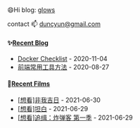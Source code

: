 ###
😄Hi
blog: [glows](https://glows.github.io)

contact 📫
duncyun@gmail.com

<!--
**glows/glows** is a ✨ _special_ ✨ repository because its `README.md` (this file) appears on your GitHub profile.

Here are some ideas to get you started:

- 🔭 I’m currently working on ...
- 🌱 I’m currently learning ...
- 👯 I’m looking to collaborate on ...
- 🤔 I’m looking for help with ...
- 💬 Ask me about ...
- 📫 How to reach me: ...
- 😄 Pronouns: ...
- ⚡ Fun fact: ...
-->

<table>
<tr>

<tb valign="top" width="50%">

#### ✨<a href="https://glows.github.io" target="_blank">Recent Blog</a>

<!-- blog starts -->

- <a href='https://glows.github.io/_posts/2020-11-04-docker-checklist/' target='_blank'>Docker Checklist</a> - 2020-11-04
- <a href='https://glows.github.io/_posts/2020-08-27%E5%89%8D%E7%AB%AF%E5%B8%B8%E7%94%A8%E5%B7%A5%E5%85%B7%E6%96%B9%E6%B3%95/' target='_blank'>前端常用工具方法</a> - 2020-08-27

<!-- blog ends -->
</tb>

#### 🌱<a href="https://www.douban.com/people/65855501/" target="_blank">Recent Films</a>

<tb valign="top" width="50%">
<!-- douban starts -->

- <a href='http://movie.douban.com/subject/24879258/' target='_blank'>[想看]非我吉日</a> - 2021-06-30
- <a href='http://movie.douban.com/subject/30352607/' target='_blank'>[想看]坦白</a> - 2021-06-29
- <a href='http://movie.douban.com/subject/26926437/' target='_blank'>[想看]追缉：炸弹客 第一季</a> - 2021-06-29

<!-- douban ends -->

</tb>

</tr>
</table>
